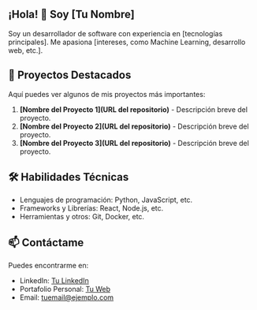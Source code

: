 ## ¡Hola! 👋 Soy [Tu Nombre]

Soy un desarrollador de software con experiencia en [tecnologías principales]. Me apasiona [intereses, como Machine Learning, desarrollo web, etc.].

## 🚀 Proyectos Destacados
Aquí puedes ver algunos de mis proyectos más importantes:

1. **[Nombre del Proyecto 1](URL del repositorio)** - Descripción breve del proyecto.
2. **[Nombre del Proyecto 2](URL del repositorio)** - Descripción breve del proyecto.
3. **[Nombre del Proyecto 3](URL del repositorio)** - Descripción breve del proyecto.

## 🛠️ Habilidades Técnicas
- Lenguajes de programación: Python, JavaScript, etc.
- Frameworks y Librerías: React, Node.js, etc.
- Herramientas y otros: Git, Docker, etc.

## 📫 Contáctame
Puedes encontrarme en:
- LinkedIn: [Tu LinkedIn](URL)
- Portafolio Personal: [Tu Web](URL)
- Email: tuemail@ejemplo.com
